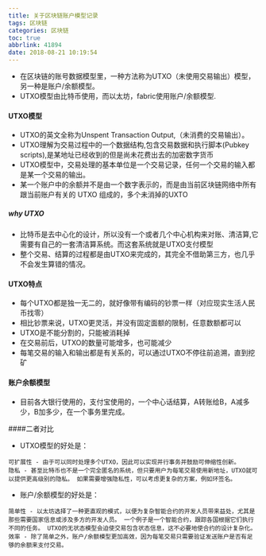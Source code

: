 ```yaml
---
title: 关于区块链账户模型记录
tags: 区块链
categories: 区块链
toc: true
abbrlink: 41894
date: 2018-08-21 10:19:54
---
```


- 在区块链的账号数据模型里，一种方法称为UTXO（未使用交易输出）模型，另一种是账户/余额模型。
-  UTXO模型由比特币使用，而以太坊，fabric使用账户/余额模型.


#### UTXO模型

- UTXO的英文全称为Unspent Transaction Output,（未消费的交易输出）。
- UTXO理解为交易过程中的一个数据结构,包含交易数据和执行脚本(Pubkey scripts),是某地址已经收到的但是尚未花费出去的加密数字货币
- UTXO模型中，交易处理的基本单位是一个交易记录，任何一个交易的输入都是某一个交易的输出。
- 某一个账户中的余额并不是由一个数字表示的，而是由当前区块链网络中所有跟当前账户有关的 UTXO 组成的，多个未消掉的UXTO


##### why UTXO
- 比特币是去中心化的设计，所以没有一个或者几个中心机构来对账、清洁算,它需要有自己的一套清洁算系统。而这套系统就是UTXO支付模型
- 整个交易、结算的过程都是由UTXO来完成的，其完全不借助第三方，也几乎不会发生算错的情况。


#### UTXO特点
- 每个UTXO都是独一无二的，就好像带有编码的钞票一样（对应现实生活人民币找零）
- 相比钞票来说，UTXO更灵活，并没有固定面额的限制，任意数额都可以
- UTXO是不能分割的，只能被消耗掉
- 在交易前后，UTXO的数量可能增多，也可能减少
- 每笔交易的输入和输出都是有关系的，可以通过UTXO不停往前追溯，直到挖矿




#### 账户余额模型
- 目前各大银行使用的，支付宝使用的，一个中心话结算，A转账给B，A减多少，B加多少，在一个事务里完成。






####二者对比

- UTXO模型的好处是：

```
可扩展性 - 由于可以同时处理多个UTXO，因此可以实现并行事务并鼓励可伸缩性创新。
隐私 - 甚至比特币也不是一个完全匿名的系统，但只要用户为每笔交易使用新地址，UTXO就可以提供更高级别的隐私。 如果需要增强隐私性，可以考虑更复杂的方案，例如环签名。
```

- 账户/余额模型的好处是：
```
简单性 - 以太坊选择了一种更直观的模式，以便为复杂智能合约的开发人员带来益处，尤其是那些需要国家信息或涉及多方的开发人员。 一个例子是一个智能合约，跟踪各国根据它们执行不同的任务。 UTXO的无状态模型会迫使交易包含状态信息，这不必要地使合约的设计复杂化。
效率 - 除了简单之外，账户/余额模型更加高效，因为每笔交易只需要验证发送账户是否有足够的余额来支付交易。
```